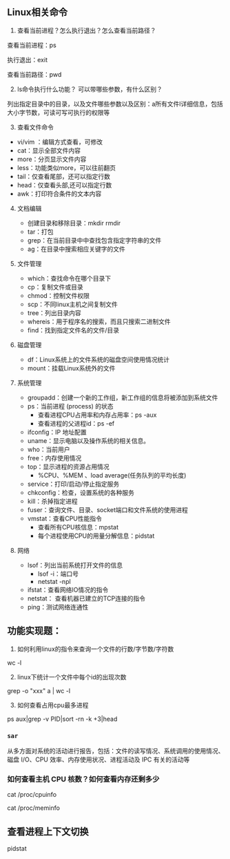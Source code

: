 ## Linux相关命令

1. 查看当前进程？怎么执行退出？怎么查看当前路径？

查看当前进程：ps

执行退出：exit

查看当前路径：pwd

2. ls命令执行什么功能？ 可以带哪些参数，有什么区别？

列出指定目录中的目录，以及文件哪些参数以及区别：a所有文件l详细信息，包括大小字节数，可读可写可执行的权限等

3. 查看文件命令

- vi/vim ：编辑方式查看，可修改
- cat：显示全部文件内容
- more：分页显示文件内容
- less：功能类似more，可以往前翻页
- tail：仅查看尾部，还可以指定行数
- head：仅查看头部,还可以指定行数
- awk：打印符合条件的文本内容

4. 文档编辑
   - 创建目录和移除目录：mkdir rmdir
   - tar：打包
   - grep：在当前目录中中查找包含指定字符串的文件
   - ag：在目录中搜索相应关键字的文件

5. 文件管理
   - which：查找命令在哪个目录下
   - cp：复制文件或目录
   - chmod：控制文件权限
   - scp：不同linux主机之间复制文件
   - tree：列出目录内容
   - whereis：用于程序名的搜索，而且只搜索二进制文件
   - find：找到指定文件名的文件/目录

6. 磁盘管理
   - df：Linux系统上的文件系统的磁盘空间使用情况统计
   - mount：挂载Linux系统外的文件

7. 系统管理
   - groupadd：创建一个新的工作组，新工作组的信息将被添加到系统文件
   - ps：当前进程 (process) 的状态
     - 查看进程CPU占用率和内存占用率：ps -aux
     - 查看进程的父进程id：ps -ef
   - ifconfig：IP 地址配置
   - uname：显示电脑以及操作系统的相关信息。
   - who：当前用户
   - free：内存使用情况
   - top：显示进程的资源占用情况
     -  %CPU、%MEM 、load average(任务队列的平均长度)
   - service：打印/启动/停止指定服务
   - chkconfig：检查，设置系统的各种服务
   - kill：杀掉指定进程
   - fuser：查询文件、目录、socket端口和文件系统的使用进程
   - vmstat：查看CPU性能指令
     - 查看所有CPU核信息：mpstat
     - 每个进程使用CPU的用量分解信息：pidstat

8. 网络
   - lsof：列出当前系统打开文件的信息
     - lsof -i：端口号
     - netstat -npl
   - ifstat：查看网络IO情况的指令
   - netstat： 查看机器已建立的TCP连接的指令
   - ping：测试网络连通性


## 功能实现题：

1.  如何利用linux的指令来查询一个文件的行数/字节数/字符数

wc -l

2. linux下统计一个文件中每个id的出现次数

grep -o "xxx" a | wc -l

3. 如何查看占用cpu最多进程

ps aux|grep -v PID|sort -rn -k +3|head


### `sar`

从多方面对系统的活动进行报告，包括：文件的读写情况、系统调用的使用情况、磁盘 I/O、CPU 效率、内存使用状况、进程活动及 IPC 有关的活动等


### 如何查看主机 CPU 核数？如何查看内存还剩多少

cat /proc/cpuinfo

cat /proc/meminfo

## 查看进程上下文切换

pidstat

